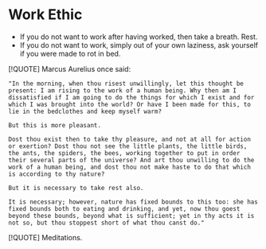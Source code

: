 # Work Ethic

- If you do not want to work after having worked, then take a breath. Rest. 
- If you do not want to work, simply out of your own laziness, ask yourself if you were made to rot in bed.

[!QUOTE] Marcus Aurelius once said:
```
"In the morning, when thou risest unwillingly, let this thought be present: I am rising to the work of a human being. Why then am I dissatisfied if I am going to do the things for which I exist and for which I was brought into the world? Or have I been made for this, to lie in the bedclothes and keep myself warm?

But this is more pleasant.

Dost thou exist then to take thy pleasure, and not at all for action or exertion? Dost thou not see the little plants, the little birds, the ants, the spiders, the bees, working together to put in order their several parts of the universe? And art thou unwilling to do the work of a human being, and dost thou not make haste to do that which is according to thy nature?

But it is necessary to take rest also.

It is necessary; however, nature has fixed bounds to this too: she has fixed bounds both to eating and drinking, and yet, now thou goest beyond these bounds, beyond what is sufficient; yet in thy acts it is not so, but thou stoppest short of what thou canst do."

```
[!QUOTE] Meditations.
